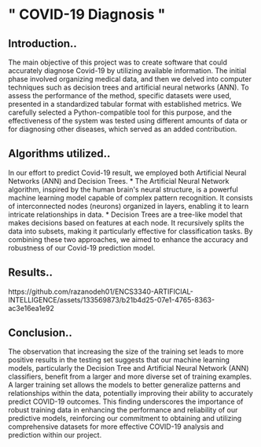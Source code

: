 # " COVID-19 Diagnosis "
<h2>Introduction..</h2>
<p>The main objective of this project was to create software that could accurately diagnose Covid-19 by utilizing available information. The initial phase involved organizing medical data, and then we delved into computer techniques such as decision trees and artificial neural networks (ANN). To assess the performance of the method, specific datasets were used, presented in a standardized tabular format with established metrics. We carefully selected a Python-compatible tool for this purpose, and the effectiveness of the system was tested using different amounts of data or for diagnosing other diseases, which served as an added contribution.</p>

<h2>Algorithms utilized..</h2>
<p> In our effort to predict Covid-19 result, we employed both Artificial Neural Networks (ANN) and Decision Trees. 
 * The Artificial Neural Network algorithm, inspired by the human brain's neural structure, is a powerful machine learning model capable of complex pattern recognition. It   
   consists of interconnected nodes (neurons) organized in layers, enabling it to learn intricate relationships in data. 
 * Decision Trees are a tree-like model that makes decisions based on features at each node. It recursively splits the data into subsets, making it particularly effective for 
   classification tasks. By combining these two approaches, we aimed to enhance the accuracy and robustness of our Covid-19 prediction model.
</p>

<h2>Results..</h2>
https://github.com/razanodeh01/ENCS3340-ARTIFICIAL-INTELLIGENCE/assets/133569873/b21b4d25-07e1-4765-8363-ac3e16ea1e92


<h2>Conclusion..</h2>
<p>The observation that increasing the size of the training set leads to more positive results in the testing set suggests that our machine learning models, particularly the Decision Tree and Artificial Neural Network (ANN) classifiers, benefit from a larger and more diverse set of training examples. A larger training set allows the models to better generalize patterns and relationships within the data, potentially improving their ability to accurately predict COVID-19 outcomes. This finding underscores the importance of robust training data in enhancing the performance and reliability of our predictive models, reinforcing our commitment to obtaining and utilizing comprehensive datasets for more effective COVID-19 analysis and prediction within our project.</p>

